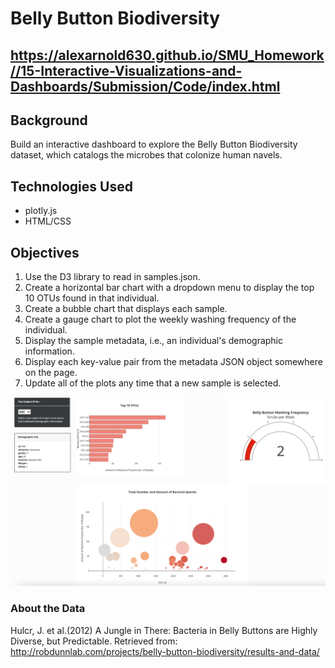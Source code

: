 # Belly Button Biodiversity

## https://alexarnold630.github.io/SMU_Homework//15-Interactive-Visualizations-and-Dashboards/Submission/Code/index.html

## Background
Build an interactive dashboard to explore the Belly Button Biodiversity dataset, which catalogs the microbes that colonize human navels.

## Technologies Used
- plotly.js
- HTML/CSS

## Objectives
1. Use the D3 library to read in samples.json.
2. Create a horizontal bar chart with a dropdown menu to display the top 10 OTUs found in that individual.
3. Create a bubble chart that displays each sample.
4. Create a gauge chart to plot the weekly washing frequency of the individual.
5. Display the sample metadata, i.e., an individual's demographic information.
6. Display each key-value pair from the metadata JSON object somewhere on the page.
7. Update all of the plots any time that a new sample is selected.

![Dashboard](Images/dashboard.png)

### About the Data
Hulcr, J. et al.(2012) A Jungle in There: Bacteria in Belly Buttons are Highly Diverse, but Predictable. Retrieved from: http://robdunnlab.com/projects/belly-button-biodiversity/results-and-data/




